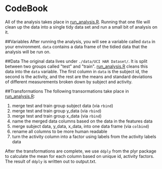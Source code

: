 CodeBook
========
All of the analysis takes place in [run_analysis.R](https://github.com/burtonjc/coursera-cleaning-data/blob/master/run_analysis.R). Running that one file will clean up the data into a single tidy data set and run a small bit of analysis on it.

##Variables
After running the analysis, you will see a variable called ```data``` in your environment. ```data``` contains a data frame of the tidied data that the analysis will be run on.

##Data
The original data lives under ```./data/UCI HAR Dataset/```. It is split between two groups called "test" and "train". [run_analysis.R](https://github.com/burtonjc/coursera-cleaning-data/blob/master/run_analysis.R) cleans this data into the ```data``` variable. The first column in ```data``` is the subject id, the second is the activity, and the rest are the means and standard deviations of different measurements broken down by subject and activity.

##Transformations
The following transormations take place in [run_analysis.R](https://github.com/burtonjc/coursera-cleaning-data/blob/master/run_analysis.R):
  1. merge test and train group subject data (via ```rbind```)
  2. merge test and train group y_data (via ```rbind```)
  3. merge test and train group x_data (via ```rbind```)
  4. name the merged data columns based on the data in the features data
  5. merge subject data, y\_data, x\_data, into one data frame (via ```colbind```)
  6. rename all columns to be more human readable
  7. turn the activity column into a factor using labels from the activity labels data

After the transformations are complete, we use ```ddply``` from the plyr package to calculate the mean for each column based on unique id, activity factors. The result of ```ddply``` is written out to output.txt.
